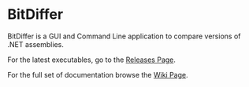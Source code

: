 
#  BitDiffer

BitDiffer is a GUI and Command Line application to compare versions of .NET assemblies.

For the latest executables, go to the [Releases Page](https://github.com/grennis/bitdiffer/releases).

For the full set of documentation browse the [Wiki Page](https://github.com/grennis/bitdiffer/wiki).
